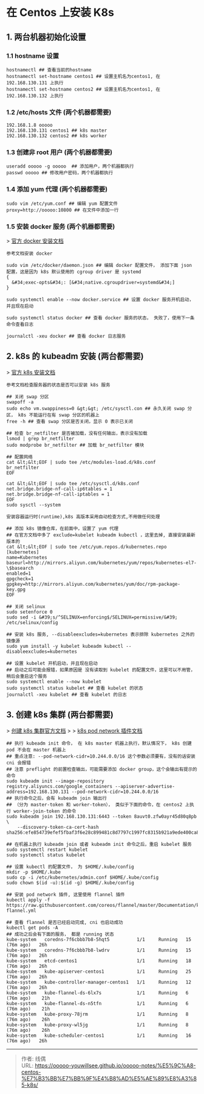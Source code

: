 # 在 Centos 上安装 K8s


## 1. 两台机器初始化设置

### 1.1 hostname 设置

```shell
hostnamectl ## 查看当前的hostname
hostnamectl set-hostname centos1 ## 设置主机名为centos1, 在 192.168.130.131 上执行
hostnamectl set-hostname centos2 ## 设置主机名为centos1, 在 192.168.130.132 上执行
```

### 1.2 /etc/hosts 文件 (两个机器都需要)
```shell
192.168.1.8 ooooo
192.168.130.131 centos1 ## k8s master
192.168.130.132 centos2 ## k8s worker
```

### 1.3 创建非 root 用户 (两个机器都需要)
```shell
useradd ooooo -g ooooo  ## 添加用户，两个机器都执行
passwd ooooo ## 修改用户密码，两个机器都执行
```

### 1.4 添加 yum 代理 (两个机器都需要)
```shell
sudo vim /etc/yum.conf ## 编辑 yum 配置文件
proxy=http://ooooo:10800 ## 在文件中添加一行
```

### 1.5 安装 docker 服务 (两个机器都需要)

&gt; [官方 docker 安装文档](https://docs.docker.com/engine/install/centos/)

```shell
参考文档安装 docker

sudo vim /etc/docker/daemon.json ## 编辑 docker 配置文件， 添加下面 json 配置，这是因为 k8s 默认使用的 cgroup driver 是 systemd
{
  &#34;exec-opts&#34;: [&#34;native.cgroupdriver=systemd&#34;] 
}

sudo systemctl enable --now docker.service ## 设置 docker 服务开机启动，并且现在启动

sudo systemctl status docker ## 查看 docker 服务的状态， 失败了，使用下一条命令查看日志

journalctl -xeu docker ## 查看 docker 日志服务
```

## 2. k8s 的 kubeadm 安装 (两台都需要)

&gt; [官方 k8s 安装文档](https://kubernetes.io/docs/setup/production-environment/tools/kubeadm/install-kubeadm/)

```shell
参考文档检查服务器的状态是否可以安装 k8s 服务

## 关闭 swap 分区
swapoff -a
sudo echo vm.swappiness=0 &gt;&gt; /etc/sysctl.con ## 永久关闭 swap 分区， k8s 不能运行在有 swap 分区的机器上
free -h ## 查看 swap 分区是否关闭，显示 0 表示已关闭 

## 检查 br_netfilter 是否被加载，没有任何输出，表示没有加载
lsmod | grep br_netfilter 
sudo modprobe br_netfilter ## 加载 br_netfilter 模块

## 配置网络
cat &lt;&lt;EOF | sudo tee /etc/modules-load.d/k8s.conf
br_netfilter
EOF

cat &lt;&lt;EOF | sudo tee /etc/sysctl.d/k8s.conf 
net.bridge.bridge-nf-call-ip6tables = 1
net.bridge.bridge-nf-call-iptables = 1
EOF
sudo sysctl --system

安装容器运行时(runtime),k8s 高版本采用自动检查方式,不用做任何处理

## 添加 k8s 镜像仓库，在前面中，设置了 yum 代理
## 在官方文档中多了 exclude=kubelet kubeadm kubectl ，这里去掉, 直接安装最新版本的
cat &lt;&lt;EOF | sudo tee /etc/yum.repos.d/kubernetes.repo
[kubernetes]
name=Kubernetes
baseurl=http://mirrors.aliyun.com/kubernetes/yum/repos/kubernetes-el7-\$basearch
enabled=1
gpgcheck=1
gpgkey=http://mirrors.aliyun.com/kubernetes/yum/doc/rpm-package-key.gpg
EOF

## 关闭 selinux
sudo setenforce 0 
sudo sed -i &#39;s/^SELINUX=enforcing$/SELINUX=permissive/&#39; /etc/selinux/config

## 安装 k8s 服务, --disableexcludes=kubernetes 表示排除 kubernetes 之外的镜像源
sudo yum install -y kubelet kubeadm kubectl --disableexcludes=kubernetes

## 设置 kubelet 开机启动，并且现在启动
## 启动之后可能会报错，如果原因是 没有读取到 kubelet 的配置文件，这里可以不用管，稍后会重启这个服务
sudo systemctl enable --now kubelet
sudo systemctl status kubelet ## 查看 kubelet 的状态
journalctl -xeu kubelet ## 查看 kubelet 的日志
```

## 3. 创建 k8s 集群 (两台都需要)

&gt; [创建 k8s 集群官方文档](https://kubernetes.io/docs/setup/production-environment/tools/kubeadm/create-cluster-kubeadm/)
&gt;
&gt; [k8s pod network 插件文档](https://kubernetes.io/docs/concepts/cluster-administration/networking/##how-to-implement-the-kubernetes-networking-model)

```shell
## 执行 kubeadm init 命令， 在 k8s master 机器上执行，默认情况下， k8s 创建 pod 不会在 master 机器上
## 重点注意: --pod-network-cidr=10.244.0.0/16 这个参数必须要有，没有的话安装 cni 会报错
## 注意 preflight 的前置检查输出，可能需要添加 docker group，这个会输出有提示的命令
sudo kubeadm init --image-repository registry.aliyuncs.com/google_containers --apiserver-advertise-address=192.168.130.131 --pod-network-cidr=10.244.0.0/16
## 执行命令之后，会有 kubeadm join 输出行
## （分为 master-token 和 worker-token）， 类似于下面的命令，在 centos2 上执行 worker-join-token 的命令
sudo kubeadm join 192.168.130.131:6443 --token 8auvt0.zfw0ayr45d80q8pb \
	--discovery-token-ca-cert-hash sha256:efe854739efef5fbaf3f6e28c899481c8d7797c1997fc8315b921a9ede400ca8
	
## 在机器上执行 kubeadm join 或者 kubeadm init 命令之后，重启 kubelet 服务	
sudo systemctl restart kubelet
sudo systemctl status kubelet

## 设置 kubectl 的配置文件， 为 $HOME/.kube/config
mkdir -p $HOME/.kube
sudo cp -i /etc/kubernetes/admin.conf $HOME/.kube/config
sudo chown $(id -u):$(id -g) $HOME/.kube/config

## 安装 pod network 插件, 这里使用 flannel 插件
kubectl apply -f https://raw.githubusercontent.com/coreos/flannel/master/Documentation/kube-flannel.yml

## 查看 flannel 是否已经启动完成, cni 也启动成功
kubectl get pods -A
## 成功之后会有下面的服务， 都是 running 状态
kube-system   coredns-7f6cbbb7b8-5hqt5          1/1     Running   15 (76m ago)   26h
kube-system   coredns-7f6cbbb7b8-lwdrv          1/1     Running   15 (76m ago)   26h
kube-system   etcd-centos1                      1/1     Running   18 (76m ago)   26h
kube-system   kube-apiserver-centos1            1/1     Running   25 (76m ago)   26h
kube-system   kube-controller-manager-centos1   1/1     Running   12 (76m ago)   26h
kube-system   kube-flannel-ds-6lx7s             1/1     Running   6 (76m ago)    21h
kube-system   kube-flannel-ds-n5tfn             1/1     Running   6 (76m ago)    21h
kube-system   kube-proxy-78jrm                  1/1     Running   8 (76m ago)    26h
kube-system   kube-proxy-wl5jg                  1/1     Running   8 (76m ago)    26h
kube-system   kube-scheduler-centos1            1/1     Running   16 (76m ago)   26h

```

---

> 作者: 线偶  
> URL: https://ooooo-youwillsee.github.io/ooooo-notes/%E5%9C%A8-centos-%E7%B3%BB%E7%BB%9F%E4%B8%AD%E5%AE%89%E8%A3%85-k8s/  

